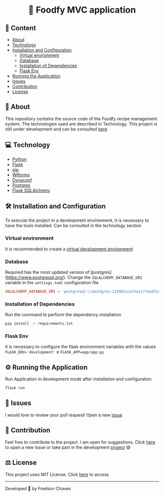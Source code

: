 <h1 align="center">
    🍔 Foodfy MVC application
</h1>

## 📌 Content

- [About](#-about)
- [Technology](#-technology)
- [Installation and Configuration](#installation-and-configuration)
   - [Virtual environment](#virtual-environment)
   - [Database](#database)
   - [Installation of Dependencies](#installation-of-dependencies)
   - [Flask Env](#flask-env)
- [Running the Application](#gear-running-the-application)
- [Issues](#-issues)
- [Contribution](#-contribution)
- [License](#balance_scale-license)

## 🚀 About

This repository contains the source code of the Foodfy recipe management system. The technologies used are described in Technology. This project is still under development and can be consulted [here](https://github.com/fredsonchaves07/foodfy/projects/1)


## 💻 Technology

- [Python](https://www.python.org/)
- [Flask](https://flask.palletsprojects.com/en/1.1.x/)
- [pip](https://pypi.org/project/pip/)
- [Wtforms](https://wtforms.readthedocs.io/en/2.3.x/)
- [Dynaconf](https://www.dynaconf.com/)
- [Postgres](https://www.postgresql.org/)
- [Flask SQLAlchemy](https://flask-sqlalchemy.palletsprojects.com/en/2.x/)

## 🛠️ Installation and Configuration

To execute the project in a development environment, it is necessary to have the tools installed. Can be consulted in the technology section

### Virtual environment

It is recommended to create a [virtual development environment](https://docs.python.org/3/library/venv.html)


### Database

Required has the most updated version of [postgres] (https://www.postgresql.org/). Change the `SQLALCHEMY_DATABASE_URI` variable in the `settings.toml` configuration file

```toml
SQLALCHEMY_DATABASE_URI = 'postgresql://postgres:1234@localhost/foodfydb'
```

### Installation of Dependencies

Run the command to perform the dependency installation

```bash
pip install -r requirements.txt
```

### Flask Env

It is necessary to configure the flask environment variables with the values `FLASK_ENV='development'` e `FLASK_APP=app/app.py`


## :gear: Running the Application

Run Application in development mode after installation and configuration

```bash
flask run
```

## 🐛 Issues

I would love to review your pull request! Open a new [issue](https://github.com/fredsonchaves07/foodfy/issues)

## 🤝 Contribution

Feel free to contribute to the project. I am open for suggestions. Click [here](https://github.com/fredsonchaves07/christmas-letter-api/issues) to open a new issue or take part in the development [project](https://github.com/fredsonchaves07/foodfy/projects/1) :smile:

## :balance_scale: License

This project uses MIT License. Click [here](https://github.com/fredsonchaves07/foodfy/blob/main/LICENSE) to access


---
Developed :blue_heart: by  Fredson Chaves